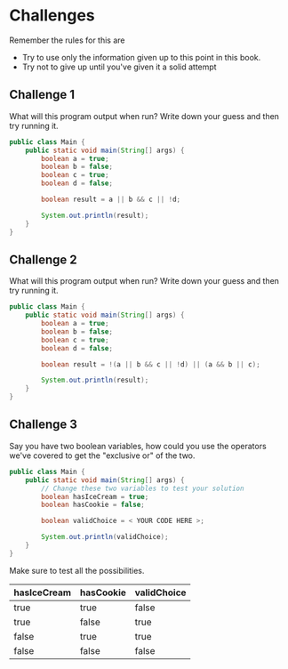 # Challenges

Remember the rules for this are

* Try to use only the information given up to this point in this book.
* Try not to give up until you've given it a solid attempt

## Challenge 1

What will this program output when run? Write down your guess and then try running it.

```java
public class Main {
    public static void main(String[] args) {
        boolean a = true;
        boolean b = false;
        boolean c = true;
        boolean d = false;

        boolean result = a || b && c || !d;

        System.out.println(result);
    }
}
```

## Challenge 2

What will this program output when run? Write down your guess and then try running it.

```java
public class Main {
    public static void main(String[] args) {
        boolean a = true;
        boolean b = false;
        boolean c = true;
        boolean d = false;

        boolean result = !(a || b && c || !d) || (a && b || c);

        System.out.println(result);
    }
}
```

## Challenge 3

Say you have two boolean variables, how could you use the operators we've covered to get the "exclusive or" of the two.

```java
public class Main {
    public static void main(String[] args) {
        // Change these two variables to test your solution
        boolean hasIceCream = true;
        boolean hasCookie = false;

        boolean validChoice = < YOUR CODE HERE >;

        System.out.println(validChoice);
    }
}
```

Make sure to test all the possibilities.

| hasIceCream | hasCookie | validChoice |
|-------------|-----------|-------------|
| true        | true      | false       |
| true        | false     | true        |
| false       | true      | true        |
| false       | false     | false       |
